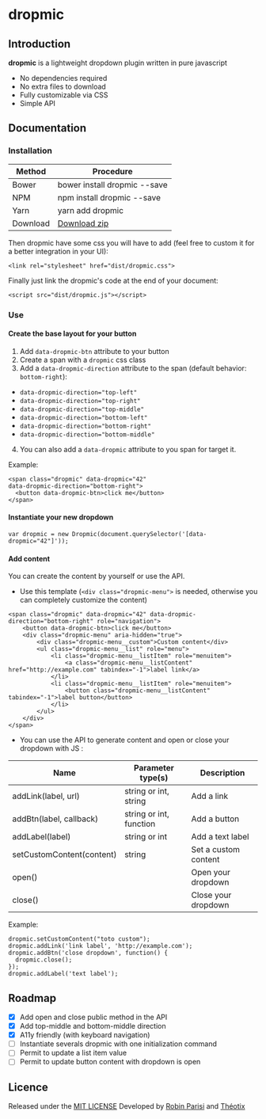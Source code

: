 # dropmic

## Introduction

**dropmic** is a lightweight dropdown plugin written in pure javascript

- No dependencies required
- No extra files to download
- Fully customizable via CSS
- Simple API

## Documentation

### Installation

Method   | Procedure
-------- | ---------
Bower    | bower install dropmic --save
NPM      | npm install dropmic --save
Yarn     | yarn add dropmic
Download | [Download zip](https://github.com/agence-webup/dropmic/archive/master.zip)

Then dropmic have some css you will have to add (feel free to custom it for a better integration in your UI):

```
<link rel="stylesheet" href="dist/dropmic.css">
```

Finally just link the dropmic's code at the end of your document:

```
<script src="dist/dropmic.js"></script>
```

### Use

#### Create the base layout for your button
1. Add `data-dropmic-btn` attribute to your button
2. Create a span with a `dropmic` css class
3. Add a `data-dropmic-direction` attribute to the span (default behavior: `bottom-right`):

  - `data-dropmic-direction="top-left"`
  - `data-dropmic-direction="top-right"`
  - `data-dropmic-direction="top-middle"`
  - `data-dropmic-direction="bottom-left"`
  - `data-dropmic-direction="bottom-right"`
  - `data-dropmic-direction="bottom-middle"`

4. You can also add a `data-dropmic` attribute to you span for target it.

Example:
```
<span class="dropmic" data-dropmic="42"
data-dropmic-direction="bottom-right">
  <button data-dropmic-btn>click me</button>
</span>
```

#### Instantiate your new dropdown
```
var dropmic = new Dropmic(document.querySelector('[data-dropmic="42"]'));
```

#### Add content
You can create the content by yourself or use the API.
  - Use this template (`<div class="dropmic-menu">` is needed, otherwise you can completely customize the content)

  ```
  <span class="dropmic" data-dropmic="42" data-dropmic-direction="bottom-right" role="navigation">
      <button data-dropmic-btn>click me</button>
      <div class="dropmic-menu" aria-hidden="true">
          <div class="dropmic-menu__custom">Custom content</div>
          <ul class="dropmic-menu__list" role="menu">
              <li class="dropmic-menu__listItem" role="menuitem">
                  <a class="dropmic-menu__listContent" href="http://example.com" tabindex="-1">label link</a>
              </li>
              <li class="dropmic-menu__listItem" role="menuitem">
                  <button class="dropmic-menu__listContent" tabindex="-1">label button</button>
              </li>
          </ul>
      </div>
  </span>
  ```
  - You can use the API to generate content and open or close your dropdown with JS :

  Name                      | Parameter type(s)       | Description
  ------------------------- | ----------------------- | ----------
  addLink(label, url)       | string or int, string   | Add a link
  addBtn(label, callback)   | string or int, function | Add a button
  addLabel(label)           | string or int           | Add a text label
  setCustomContent(content) | string                  | Set a custom content
  open()                    |                         | Open your dropdown
  close()                   |                         | Close your dropdown

  Example:
  ```
dropmic.setCustomContent("toto custom");
dropmic.addLink('link label', 'http://example.com');
dropmic.addBtn('close dropdown', function() {
    dropmic.close();
});
dropmic.addLabel('text label');
  ```

## Roadmap
- [x] Add open and close public method in the API
- [x] Add top-middle and bottom-middle direction
- [x] A11y friendly (with keyboard navigation)
- [ ] Instantiate severals dropmic with one initialization command
- [ ] Permit to update a list item value
- [ ] Permit to update button content with dropdown is open

## Licence
Released under the [MIT LICENSE](http://opensource.org/licenses/MIT)
Developed by [Robin Parisi](https://github.com/robinparisi/) and [Théotix](https://github.com/theotix/)
